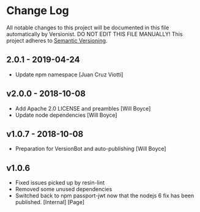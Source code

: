 # Change Log

All notable changes to this project will be documented in this file
automatically by Versionist. DO NOT EDIT THIS FILE MANUALLY!
This project adheres to [Semantic Versioning](http://semver.org/).

## 2.0.1 - 2019-04-24

* Update npm namespace [Juan Cruz Viotti]

## v2.0.0 - 2018-10-08

* Add Apache 2.0 LICENSE and preambles [Will Boyce]
* Update node dependencies [Will Boyce]

## v1.0.7 - 2018-10-08

* Preparation for VersionBot and auto-publishing [Will Boyce]

## v1.0.6

* Fixed issues picked up by resin-lint
* Removed some unused dependencies
* Switched back to npm passport-jwt now that the nodejs 6 fix has been published. [Internal] [Page]
